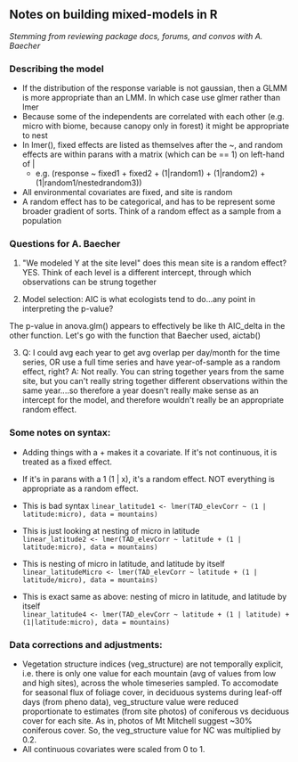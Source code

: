 
## Notes on building mixed-models in R
_Stemming from reviewing package docs, forums, and convos with A. Baecher_  


### Describing the model 

- If the distribution of the response variable is not gaussian, then a GLMM is more appropriate than an LMM. In which case use glmer rather than lmer
- Because some of the independents are correlated with each other (e.g. micro with biome, because canopy only in forest) it might be appropriate to nest
- In lmer(), fixed effects are listed as themselves after the ~, and random effects are within parans with a matrix (which can be == 1) on left-hand of |
	- e.g. (response ~ fixed1 + fixed2 + (1|random1) + (1|random2) + (1|random1/nestedrandom3))
- All environmental covariates are fixed, and site is random
- A random effect has to be categorical, and has to be represent some broader gradient of sorts. Think of a random effect as a sample from a population  

### Questions for A. Baecher

1. "We modeled Y at the site level" does this mean site is a random effect?  
YES. Think of each level is a different intercept, through which observations can be strung together  

2. Model selection: AIC is what ecologists tend to do...any point in interpreting the p-value?  

The p-value in anova.glm() appears to effectively be like th AIC_delta in the other function. Let's go with the function that Baecher used, aictab()  

3. Q: I could avg each year to get avg overlap per day/month for the time series, OR use a full time series and have year-of-sample as a random effect, right?
A: Not really. You can string together years from the same site, but you can't really string together different observations within the same year....so therefore a year doesn't really make sense as an intercept for the model, and therefore wouldn't really be an appropriate random effect.  


### Some notes on syntax:  
- Adding things with a + makes it a covariate. If it's not continuous, it is treated as a fixed effect. 
- If it's in parans with a 1 (1 | x), it's a random effect. NOT everything is appropriate as a random effect.
- This is bad syntax
`linear_latitude1 <- lmer(TAD_elevCorr ~ (1 | latitude:micro), data = mountains)`  

- This is just looking at nesting of micro in latitude  
`linear_latitude2 <- lmer(TAD_elevCorr ~ latitude + (1 | latitude:micro), data = mountains)`  

- This is nesting of micro in latitude, and latitude by itself  
`linear_latitudeMicro <- lmer(TAD_elevCorr ~ latitude + (1 | latitude/micro), data = mountains)`  

- This is exact same as above: nesting of micro in latitude, and latitude by itself  
`linear_latitude4 <- lmer(TAD_elevCorr ~ latitude + (1 | latitude) + (1|latitude:micro), data = mountains)`  


### Data corrections and adjustments:
- Vegetation structure indices (veg_structure) are not temporally explicit, i.e. there is only one value for each mountain (avg of values from low and high sites), across the whole timeseries sampled. To accomodate for seasonal flux of foliage cover, in deciduous systems during leaf-off days (from pheno data), veg_structure value were reduced proportionate to estimates (from site photos) of coniferous vs deciduous cover for each site. As in, photos of Mt Mitchell suggest ~30% coniferous cover. So, the veg_structure value for NC was multiplied by 0.2.
- All continuous covariates were scaled from 0 to 1.
